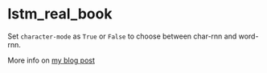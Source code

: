 # lstm_real_book

Set `character-mode` as `True` or `False` to choose between char-rnn and word-rnn.

More info on [my blog post](https://keunwoochoi.wordpress.com/2016/02/19/lstm-realbook/)


